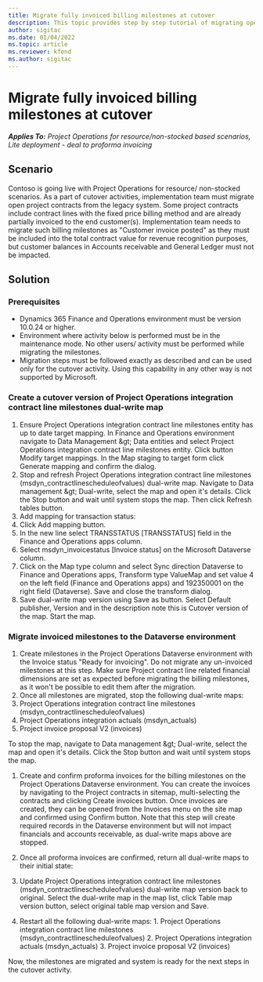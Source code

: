 ```yaml
---
title: Migrate fully invoiced billing milestones at cutover
description: This topic provides step by step tutorial of migrating open project contracts fixed priced billing milestones, that have been invoiced to the customer before the go-live date.
author: sigitac
ms.date: 01/04/2022
ms.topic: article
ms.reviewer: kfend 
ms.author: sigitac
---
```


# Migrate fully invoiced billing milestones at cutover

_**Applies To:** Project Operations for resource/non-stocked based scenarios, Lite deployment - deal to proforma invoicing_

## Scenario

Contoso is going live with Project Operations for resource/ non-stocked scenarios. As a part of cutover activities, implementation team must migrate open project contracts from the legacy system. Some project contracts include contract lines with the fixed price billing method and are already partially invoiced to the end customer(s). Implementation team needs to migrate such billing milestones as &quot;Customer invoice posted&quot; as they must be included into the total contract value for revenue recognition purposes, but customer balances in Accounts receivable and General Ledger must not be impacted.

## Solution

### Prerequisites

- Dynamics 365 Finance and Operations environment must be version 10.0.24 or higher.
- Environment where activity below is performed must be in the maintenance mode. No other users/ activity must be performed while migrating the milestones.
- Migration steps must be followed exactly as described and can be used only for the cutover activity. Using this capability in any other way is not supported by Microsoft.

### Create a cutover version of Project Operations integration contract line milestones dual-write map

1. Ensure Project Operations integration contract line milestones entity has up to date target mapping. In Finance and Operations environment navigate to Data Management \&gt; Data entities and select Project Operations integration contract line milestones entity. Click button Modify target mappings. In the Map staging to target form click Generate mapping and confirm the dialog.
2. Stop and refresh Project Operations integration contract line milestones (msdyn\_contractlinescheduleofvalues) dual-write map. Navigate to Data management \&gt; Dual-write, select the map and open it&#39;s details. Click the Stop button and wait until system stops the map. Then click Refresh tables button.
3. Add mapping for transaction status:
  1. Click Add mapping button.
  2. In the new line select TRANSSTATUS [TRANSSTATUS] field in the Finance and Operations apps column.
  3. Select msdyn\_invoicestatus [Invoice status] on the Microsoft Dataverse column.
  4. Click on the Map type column and select Sync direction Dataverse to Finance and Operations apps, Transform type ValueMap and set value 4 on the left field (Finance and Operations apps) and 192350001 on the right field (Dataverse). Save and close the transform dialog.
4. Save dual-write map version using Save as button. Select Default publisher, Version and in the description note this is Cutover version of the map. Start the map.

### Migrate invoiced milestones to the Dataverse environment

1. Create milestones in the Project Operations Dataverse environment with the Invoice status &quot;Ready for invoicing&quot;. Do not migrate any un-invoiced milestones at this step. Make sure Project contract line related financial dimensions are set as expected before migrating the billing milestones, as it won&#39;t be possible to edit them after the migration.
2. Once all milestones are migrated, stop the following dual-write maps:
  1. Project Operations integration contract line milestones (msdyn\_contractlinescheduleofvalues)
  2. Project Operations integration actuals (msdyn\_actuals)
  3. Project invoice proposal V2 (invoices)

To stop the map, navigate to Data management \&gt; Dual-write, select the map and open it&#39;s details. Click the Stop button and wait until system stops the map.

1. Create and confirm proforma invoices for the billing milestones on the Project Operations Dataverse environment. You can create the invoices by navigating to the Project contracts in sitemap, multi-selecting the contracts and clicking Create invoices button. Once invoices are created, they can be opened from the Invoices menu on the site map and confirmed using Confirm button. Note that this step will create required records in the Dataverse environment but will not impact financials and accounts receivable, as dual-write maps above are stopped.

1. Once all proforma invoices are confirmed, return all dual-write maps to their initial state:

  1. Update Project Operations integration contract line milestones (msdyn\_contractlinescheduleofvalues) dual-write map version back to original. Select the dual-write map in the map list, click Table map version button, select original table map version and Save.
  2. Restart all the following dual-write maps:
    1. Project Operations integration contract line milestones (msdyn\_contractlinescheduleofvalues)
    2. Project Operations integration actuals (msdyn\_actuals)
    3. Project invoice proposal V2 (invoices)

Now, the milestones are migrated and system is ready for the next steps in the cutover activity.
